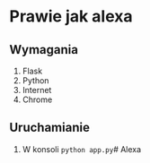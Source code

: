 # Prawie jak alexa

## Wymagania
1. Flask
2. Python
3. Internet
4. Chrome

## Uruchamianie
1. W konsoli ```python app.py```# Alexa
